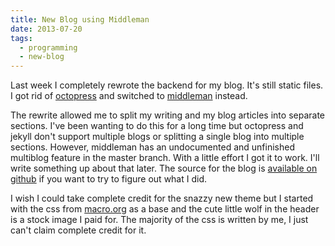 ```yaml
---
title: New Blog using Middleman
date: 2013-07-20
tags:
  - programming
  - new-blog
---
```


Last week I completely rewrote the backend for my blog. It's still static files. I got rid of [octopress](http://octopress.org/) and switched to [middleman](http://middlemanapp.com/) instead. 

The rewrite allowed me to split my writing and my blog articles into separate sections. I've been wanting to do this for a long time but octopress and jekyll don't support multiple blogs or splitting a single blog into multiple sections. However, middleman has an undocumented and unfinished multiblog feature in the master branch. With a little effort I got it to work. I'll write something up about that later. The source for the blog is [available on github](https://github.com/epochwolf/epochwolf.com) if you want to try to figure out what I did.  

I wish I could take complete credit for the snazzy new theme but I started with the css from [macro.org](http://macro.org) as a base and the cute little wolf in the header is a stock image I paid for. The majority of the css is written by me, I just can't claim complete credit for it. 

<!--
If I change my blog again, here's what it looks like as of this post. 

![Screenshot of blog](/blog/2013/07/20/updated-blog/blog-full.png)
-->
